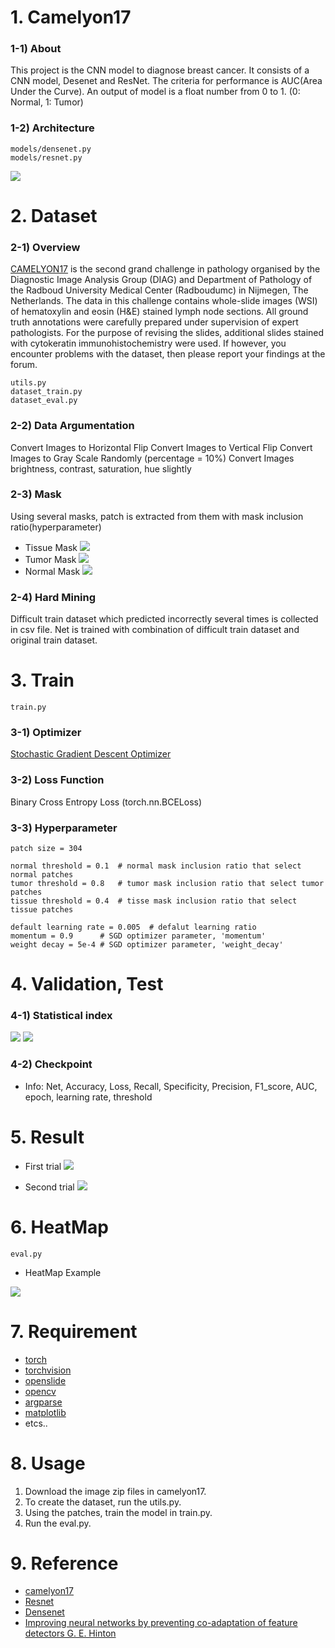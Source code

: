 # 1. Camelyon17 #


### 1-1) About
This project is the CNN model to diagnose breast cancer. It consists of a CNN model,
Desenet and ResNet. The criteria for performance is AUC(Area Under the Curve). 
An output of model is a float number from 0 to 1. (0: Normal, 1: Tumor)


### 1-2) Architecture
```
models/densenet.py
models/resnet.py
```

![](https://i.imgur.com/7yH9SKm.jpg)




# 2. Dataset


### 2-1) Overview
[CAMELYON17](https://camelyon17.grand-challenge.org/) is the second grand challenge in pathology organised 
by the Diagnostic Image Analysis Group (DIAG) and Department of Pathology of the Radboud University Medical 
Center (Radboudumc) in Nijmegen, The Netherlands.
The data in this challenge contains whole-slide images (WSI) of hematoxylin and eosin (H&E) stained lymph node sections.
All ground truth annotations were carefully prepared under supervision of expert pathologists. For the purpose of revising the slides, 
additional slides stained with cytokeratin immunohistochemistry were used. If however, you encounter problems 
with the dataset, then please report your findings at the forum.


```
utils.py
dataset_train.py
dataset_eval.py
```

### 2-2) Data Argumentation

Convert Images to Horizontal Flip
Convert Images to Vertical Flip
Convert Images to Gray Scale Randomly (percentage = 10%)
Convert Images brightness, contrast, saturation, hue slightly 


### 2-3) Mask
Using several masks, patch is extracted from them with mask inclusion ratio(hyperparameter) 

- Tissue Mask
![](https://i.imgur.com/y3hnyQA.png)
- Tumor Mask
![](https://i.imgur.com/o9TEHJ7.png)
- Normal Mask
![](https://i.imgur.com/vlH89Zs.png)

### 2-4) Hard Mining
Difficult train dataset which predicted incorrectly several times is collected in csv file.
Net is trained with combination of difficult train dataset and original train dataset.


# 3. Train
```
train.py
```

### 3-1) Optimizer 
[Stochastic Gradient Descent Optimizer](https://en.wikipedia.org/wiki/Stochastic_gradient_descent)


### 3-2) Loss Function
Binary Cross Entropy Loss (torch.nn.BCELoss)


### 3-3) Hyperparameter

    patch size = 304

    normal threshold = 0.1  # normal mask inclusion ratio that select normal patches
    tumor threshold = 0.8   # tumor mask inclusion ratio that select tumor patches
    tissue threshold = 0.4  # tisse mask inclusion ratio that select tissue patches

    default learning rate = 0.005  # defalut learning ratio
    momentum = 0.9      # SGD optimizer parameter, 'momentum'
    weight decay = 5e-4 # SGD optimizer parameter, 'weight_decay'
    

# 4. Validation, Test

### 4-1) Statistical index
![](https://i.imgur.com/xewvt7l.png)
![](https://i.imgur.com/aaSab5K.png)


### 4-2) Checkpoint
- Info: Net, Accuracy, Loss, Recall, Specificity, Precision, F1_score, AUC, epoch, learning rate, threshold
    

# 5. Result

- First trial
![](https://i.imgur.com/LOFysOe.png)

- Second trial
![](https://i.imgur.com/nD8k8s3.png)

# 6. HeatMap
```
eval.py
```
- HeatMap Example

![](https://i.imgur.com/0e2NeHS.jpg)

# 7. Requirement
- [torch](http://pytorch.org/docs/master/nn.html)
- [torchvision](http://pytorch.org/docs/master/torchvision/transforms.html?highlight=torchvision%20transform)
- [openslide](http://openslide.org/api/python/)
- [opencv](https://docs.opencv.org/3.0-beta/doc/py_tutorials/py_tutorials.html)
- [argparse](http://pytorch.org/docs/0.3.0/notes/cuda.html?highlight=argparse)
- [matplotlib](https://matplotlib.org/)
- etcs..


# 8. Usage
1) Download the image zip files in camelyon17.
2) To create the dataset, run the utils.py.
3) Using the patches, train the model in train.py.
4) Run the eval.py.

# 9. Reference
- [camelyon17](https://camelyon17.grand-challenge.org/results/)
- [Resnet](https://arxiv.org/pdf/1512.03385.pdf)
- [Densenet](https://arxiv.org/pdf/1608.06993v5.pdf)
- [Improving neural networks by preventing co-adaptation of feature detectors
G. E. Hinton](http://www.cs.toronto.edu/~fritz/absps/dropout.pdf)
